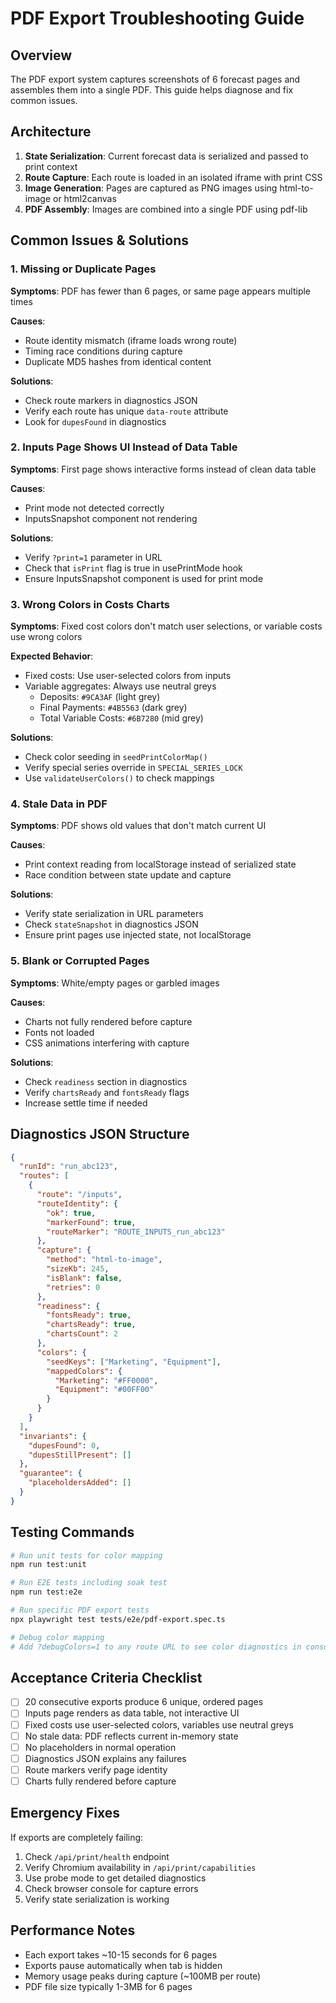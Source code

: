 # PDF Export Troubleshooting Guide

## Overview

The PDF export system captures screenshots of 6 forecast pages and assembles them into a single PDF. This guide helps diagnose and fix common issues.

## Architecture

1. **State Serialization**: Current forecast data is serialized and passed to print context
2. **Route Capture**: Each route is loaded in an isolated iframe with print CSS
3. **Image Generation**: Pages are captured as PNG images using html-to-image or html2canvas
4. **PDF Assembly**: Images are combined into a single PDF using pdf-lib

## Common Issues & Solutions

### 1. Missing or Duplicate Pages

**Symptoms**: PDF has fewer than 6 pages, or same page appears multiple times

**Causes**:
- Route identity mismatch (iframe loads wrong route)
- Timing race conditions during capture
- Duplicate MD5 hashes from identical content

**Solutions**:
- Check route markers in diagnostics JSON
- Verify each route has unique `data-route` attribute
- Look for `dupesFound` in diagnostics

### 2. Inputs Page Shows UI Instead of Data Table

**Symptoms**: First page shows interactive forms instead of clean data table

**Causes**:
- Print mode not detected correctly
- InputsSnapshot component not rendering

**Solutions**:
- Verify `?print=1` parameter in URL
- Check that `isPrint` flag is true in usePrintMode hook
- Ensure InputsSnapshot component is used for print mode

### 3. Wrong Colors in Costs Charts

**Symptoms**: Fixed cost colors don't match user selections, or variable costs use wrong colors

**Expected Behavior**:
- Fixed costs: Use user-selected colors from inputs
- Variable aggregates: Always use neutral greys
  - Deposits: `#9CA3AF` (light grey)
  - Final Payments: `#4B5563` (dark grey)  
  - Total Variable Costs: `#6B7280` (mid grey)

**Solutions**:
- Check color seeding in `seedPrintColorMap()`
- Verify special series override in `SPECIAL_SERIES_LOCK`
- Use `validateUserColors()` to check mappings

### 4. Stale Data in PDF

**Symptoms**: PDF shows old values that don't match current UI

**Causes**:
- Print context reading from localStorage instead of serialized state
- Race condition between state update and capture

**Solutions**:
- Verify state serialization in URL parameters
- Check `stateSnapshot` in diagnostics JSON
- Ensure print pages use injected state, not localStorage

### 5. Blank or Corrupted Pages

**Symptoms**: White/empty pages or garbled images

**Causes**:
- Charts not fully rendered before capture
- Fonts not loaded
- CSS animations interfering with capture

**Solutions**:
- Check `readiness` section in diagnostics
- Verify `chartsReady` and `fontsReady` flags
- Increase settle time if needed

## Diagnostics JSON Structure

```json
{
  "runId": "run_abc123",
  "routes": [
    {
      "route": "/inputs",
      "routeIdentity": {
        "ok": true,
        "markerFound": true,
        "routeMarker": "ROUTE_INPUTS_run_abc123"
      },
      "capture": {
        "method": "html-to-image",
        "sizeKb": 245,
        "isBlank": false,
        "retries": 0
      },
      "readiness": {
        "fontsReady": true,
        "chartsReady": true,
        "chartsCount": 2
      },
      "colors": {
        "seedKeys": ["Marketing", "Equipment"],
        "mappedColors": {
          "Marketing": "#FF0000",
          "Equipment": "#00FF00"
        }
      }
    }
  ],
  "invariants": {
    "dupesFound": 0,
    "dupesStillPresent": []
  },
  "guarantee": {
    "placeholdersAdded": []
  }
}
```

## Testing Commands

```bash
# Run unit tests for color mapping
npm run test:unit

# Run E2E tests including soak test
npm run test:e2e

# Run specific PDF export tests
npx playwright test tests/e2e/pdf-export.spec.ts

# Debug color mapping
# Add ?debugColors=1 to any route URL to see color diagnostics in console
```

## Acceptance Criteria Checklist

- [ ] 20 consecutive exports produce 6 unique, ordered pages
- [ ] Inputs page renders as data table, not interactive UI
- [ ] Fixed costs use user-selected colors, variables use neutral greys
- [ ] No stale data: PDF reflects current in-memory state
- [ ] No placeholders in normal operation
- [ ] Diagnostics JSON explains any failures
- [ ] Route markers verify page identity
- [ ] Charts fully rendered before capture

## Emergency Fixes

If exports are completely failing:

1. Check `/api/print/health` endpoint
2. Verify Chromium availability in `/api/print/capabilities`
3. Use probe mode to get detailed diagnostics
4. Check browser console for capture errors
5. Verify state serialization is working

## Performance Notes

- Each export takes ~10-15 seconds for 6 pages
- Exports pause automatically when tab is hidden
- Memory usage peaks during capture (~100MB per route)
- PDF file size typically 1-3MB for 6 pages